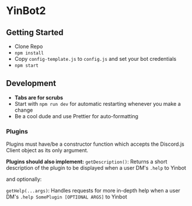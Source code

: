 # YinBot2

## Getting Started
* Clone Repo
* `npm install`
* Copy `config-template.js` to `config.js` and set your bot credentials
* `npm start`

## Development
* **Tabs are for scrubs**
* Start with `npm run dev` for automatic restarting whenever you make a change
* Be a cool dude and use Prettier for auto-formatting

### Plugins
Plugins must have/be a constructor function which accepts the Discord.js Client object as its only argument.

**Plugins should also implement:**
`getDescription()`: Returns a short description of the plugin to be displayed when a user DM's `.help` to Yinbot

and optionally:

`getHelp(...args)`: Handles requests for more in-depth help when a user DM's `.help SomePlugin [OPTIONAL ARGS]` to Yinbot
